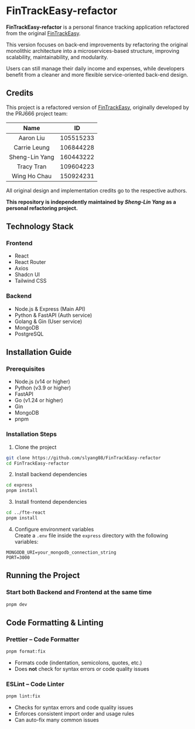 # FinTrackEasy-refactor

**FinTrackEasy-refactor** is a personal finance tracking application refactored from the original [FinTrackEasy](https://github.com/Project-Implementation-PRJ666/FinTrackEasy).

This version focuses on back-end improvements by refactoring the original monolithic architecture into a microservices-based structure, improving scalability, maintainability, and modularity.

Users can still manage their daily income and expenses, while developers benefit from a cleaner and more flexible service-oriented back-end design.

## Credits

This project is a refactored version of [FinTrackEasy](https://github.com/Project-Implementation-PRJ666/FinTrackEasy), originally developed by the PRJ666 project team:

|      Name      |    ID     |
| :------------: | :-------: |
|   Aaron Liu    | 105515233 |
|  Carrie Leung  | 106844228 |
| Sheng-Lin Yang | 160443222 |
|   Tracy Tran   | 109604223 |
|  Wing Ho Chau  | 150924231 |

All original design and implementation credits go to the respective authors.

**This repository is independently maintained by _Sheng-Lin Yang_ as a personal refactoring project.**

## Technology Stack

### Frontend

- React
- React Router
- Axios
- Shadcn UI
- Tailwind CSS

### Backend

- Node.js & Express (Main API)
- Python & FastAPI (Auth service)
- Golang & Gin (User service)
- MongoDB
- PostgreSQL

## Installation Guide

### Prerequisites

- Node.js (v14 or higher)
- Python (v3.9 or higher)
- FastAPI
- Go (v1.24 or higher)
- Gin
- MongoDB
- pnpm

### Installation Steps

1. Clone the project

```bash
git clone https://github.com/slyang08/FinTrackEasy-refactor
cd FinTrackEasy-refactor
```

2. Install backend dependencies

```bash
cd express
pnpm install
```

3. Install frontend dependencies

```bash
cd ../fte-react
pnpm install
```

4. Configure environment variables  
   Create a `.env` file inside the `express` directory with the following variables:

```
MONGODB_URI=your_mongodb_connection_string
PORT=3000
```

## Running the Project

### Start both Backend and Frontend at the same time

```bash
pnpm dev
```

## Code Formatting & Linting

### Prettier – Code Formatter

```bash
pnpm format:fix
```

- Formats code (indentation, semicolons, quotes, etc.)
- Does **not** check for syntax errors or code quality issues

### ESLint – Code Linter

```bash
pnpm lint:fix
```

- Checks for syntax errors and code quality issues
- Enforces consistent import order and usage rules
- Can auto-fix many common issues
